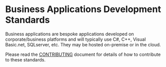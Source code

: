 # Business Applications Development Standards

Business applications are bespoke applications developed on corporate/business platforms and will typically use C#, C++, Visual Basic.net, SQLserver, etc. They may be hosted on-premise or in the cloud.

Please read the [CONTRIBUTING](../CONTRIBUTING.md) document for details of how to contribute to these standards.